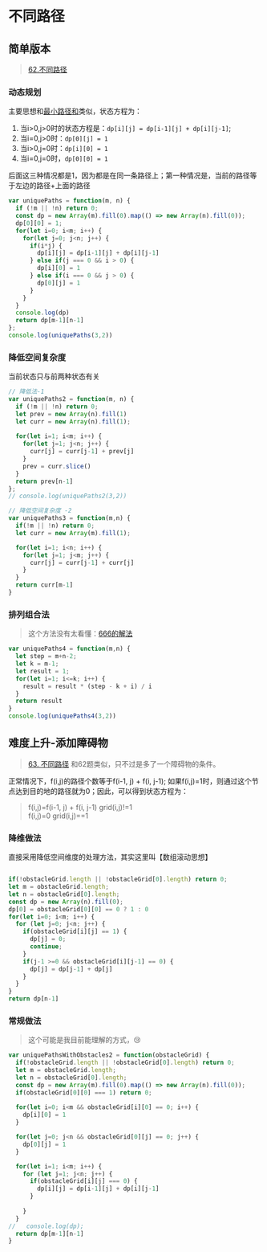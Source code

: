 # 不同路径

## 简单版本
> [62.不同路径](https://leetcode-cn.com/problems/unique-paths/submissions/)

### 动态规划

主要思想和[最小路径和](dynamic-programming/最小路径和/)类似，状态方程为：
1. 当i>0,j>0时的状态方程是：`dp[i][j] = dp[i-1][j] + dp[i][j-1]`;
2. 当i=0,j>0时：`dp[0][j] = 1`
3. 当i>0,j=0时：`dp[i][0] = 1`
4. 当i=0,j=0时，`dp[0][0] = 1`

后面这三种情况都是1，因为都是在同一条路径上；第一种情况是，当前的路径等于左边的路径+上面的路径

```js
var uniquePaths = function(m, n) {
  if (!m || !n) return 0;
  const dp = new Array(m).fill(0).map(() => new Array(n).fill(0));
  dp[0][0] = 1;
  for(let i=0; i<m; i++) {
    for(let j=0; j<n; j++) {
      if(i*j) {
        dp[i][j] = dp[i-1][j] + dp[i][j-1]
      } else if(j === 0 && i > 0) {
        dp[i][0] = 1
      } else if(i === 0 && j > 0) {
        dp[0][j] = 1
      }
    }
  }
  console.log(dp)
  return dp[m-1][n-1]
};
console.log(uniquePaths(3,2))
```

### 降低空间复杂度
当前状态只与前两种状态有关
```js
// 降低法-1
var uniquePaths2 = function(m, n) {
  if (!m || !n) return 0;
  let prev = new Array(n).fill(1)
  let curr = new Array(n).fill(1);
  
  for(let i=1; i<m; i++) {
    for(let j=1; j<n; j++) {
      curr[j] = curr[j-1] + prev[j]
    }
    prev = curr.slice()
  }
  return prev[n-1]
};
// console.log(uniquePaths2(3,2))

// 降低空间复杂度 -2 
var uniquePaths3 = function(m,n) {
  if(!m || !n) return 0;
  let curr = new Array(m).fill(1);

  for(let i=1; i<n; i++) {
    for(let j=1; j<m; j++) {
      curr[j] = curr[j-1] + curr[j]
    }
  }
  return curr[m-1]
}
```

### 排列组合法
> 这个方法没有太看懂：[666的解法](https://leetcode-cn.com/problems/unique-paths/solution/62-bu-tong-lu-jing-by-alexer-660/)
```js
var uniquePaths4 = function(m,n) {
  let step = m+n-2;
  let k = m-1;
  let result = 1;
  for(let i=1; i<=k; i++) {
    result = result * (step - k + i) / i
  }
  return result
}
console.log(uniquePaths4(3,2))
```


## 难度上升-添加障碍物
> [63. 不同路径](https://leetcode-cn.com/problems/unique-paths-ii/)
和62题类似，只不过是多了一个障碍物的条件。

正常情况下，f(i,j)的路径个数等于f(i-1, j) + f(i, j-1); 如果f(i,j)=1时，则通过这个节点达到目的地的路径就为0；因此，可以得到状态方程为：
> f(i,j)=f(i-1, j) + f(i, j-1)  grid(i,j)!=1 <br/>
> f(i,j)=0                      grid(i,j)==1

### 降维做法
直接采用降低空间维度的处理方法，其实这里叫【数组滚动思想】

```js

if(!obstacleGrid.length || !obstacleGrid[0].length) return 0;
let m = obstacleGrid.length;
let n = obstacleGrid[0].length;
const dp = new Array(n).fill(0);
dp[0] = obstacleGrid[0][0] == 0 ? 1 : 0
for(let i=0; i<m; i++) {
  for (let j=0; j<n; j++) {
    if(obstacleGrid[i][j] == 1) {
      dp[j] = 0;
      continue;
    } 
    if(j-1 >=0 && obstacleGrid[i][j-1] == 0) {
      dp[j] = dp[j-1] + dp[j]
    }
  }
}
return dp[n-1]
```

### 常规做法
> 这个可能是我目前能理解的方式，😢
```js
var uniquePathsWithObstacles2 = function(obstacleGrid) {
  if(!obstacleGrid.length || !obstacleGrid[0].length) return 0;
  let m = obstacleGrid.length;
  let n = obstacleGrid[0].length;
  const dp = new Array(m).fill(0).map(() => new Array(n).fill(0));
  if(obstacleGrid[0][0] === 1) return 0;
  
  for(let i=0; i<m && obstacleGrid[i][0] == 0; i++) {
    dp[i][0] = 1
  }

  for(let j=0; j<n && obstacleGrid[0][j] == 0; j++) {
    dp[0][j] = 1
  }

  for(let i=1; i<m; i++) {
    for (let j=1; j<n; j++) {
      if(obstacleGrid[i][j] === 0) {
        dp[i][j] = dp[i-1][j] + dp[i][j-1]
      }
      
    }
  }
//   console.log(dp);
  return dp[m-1][n-1]
}
```